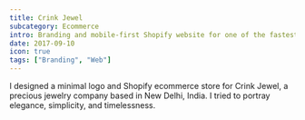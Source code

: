 ```yaml
---
title: Crink Jewel
subcategory: Ecommerce
intro: Branding and mobile-first Shopify website for one of the fastest-growing precious jewelry companies.
date: 2017-09-10
icon: true
tags: ["Branding", "Web"]
---
```


I designed a minimal logo and Shopify ecommerce store for Crink Jewel, a precious jewelry company based in New Delhi, India. I tried to portray elegance, simplicity, and timelessness.

<div class="three-images">
	<div><img alt="" src="/images/projects/crink-jewel/1.png"></div>
	<div><img alt="" src="/images/projects/crink-jewel/2.png"></div>
	<div><img alt="" src="/images/projects/crink-jewel/3.png"></div>
</div>
<div class="two-images">
	<div><img alt="" src="/images/projects/crink-jewel/4.png"></div>
	<div><img alt="" src="/images/projects/crink-jewel/5.png"></div>
</div>
<div class="two-images">
	<div><img alt="" src="/images/projects/crink-jewel/6.png"></div>
	<div><img alt="" src="/images/projects/crink-jewel/7.png"></div>
</div>